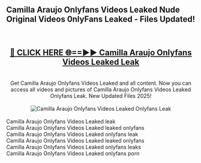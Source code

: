 <h2>Camilla Araujo Onlyfans Videos Leaked Nude Original Videos 0nlyFans Leaked - Files Updated! </h2>
<br>
<div align="center">
<h2><a href="https://213.232.235.80/live/video.php?q=camilla-araujo-onlyfans-videos-leaked" rel="nofollow">🔴 CLICK HERE 🌐==►► Camilla Araujo Onlyfans Videos Leaked Leak</a></h2>
<br>
Get Camilla Araujo Onlyfans Videos Leaked and all content. Now you can access all videos and pictures of Camilla Araujo Onlyfans Videos Leaked Onlyfans Leak. New Updated Files 2025!
<br>
<br>
<a href="https://213.232.235.80/live/video.php?q=camilla-araujo-onlyfans-videos-leaked" rel="nofollow" data-target="animated-image.originalLink"><img src="https://i.imgur.com/1EjSzPs.png" alt="Camilla Araujo Onlyfans Videos Leaked Onlyfans Leak" style="max-width: 100%; display: inline-block;" data-target="animated-image.originalImage"></a>
</div>
<br>
Camilla Araujo Onlyfans Videos Leaked leak<br>
Camilla Araujo Onlyfans Videos Leaked leaked onlyfans<br>
Camilla Araujo Onlyfans Videos Leaked onlyfans leak<br>
Camilla Araujo Onlyfans Videos Leaked leaked onlyfans<br>
Camilla Araujo Onlyfans Videos Leaked onlyfans leaks<br>
Camilla Araujo Onlyfans Videos Leaked onlyfans porn
